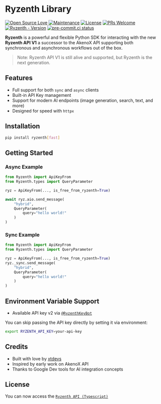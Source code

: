 # Ryzenth Library
[![Open Source Love](https://badges.frapsoft.com/os/v2/open-source.png?v=103)](https://github.com/TeamKillerX/Ryzenth)
[![Maintenance](https://img.shields.io/badge/Maintained%3F-Yes-green)](https://github.com/TeamKillerX/Ryzenth/graphs/commit-activity)
[![License](https://img.shields.io/badge/License-GPL-pink)](https://github.com/TeamKillerX/Ryzenth/blob/main/LICENSE)
[![PRs Welcome](https://img.shields.io/badge/PRs-welcome-brightgreen.svg)](https://makeapullrequest.com)
[![Ryzenth - Version](https://img.shields.io/pypi/v/Ryzenth?style=round)](https://pypi.org/project/Ryzenth)
[![pre-commit.ci status](https://results.pre-commit.ci/badge/github/TeamKillerX/Ryzenth/main.svg)](https://results.pre-commit.ci/latest/github/TeamKillerX/Ryzenth/main)

**Ryzenth** is a powerful and flexible Python SDK for interacting with the new **Ryzenth API V1**  a successor to the AkenoX API supporting both synchronous and asynchronous workflows out of the box.

> Note: Ryzenth API V1 is still alive and supported, but Ryzenth is the next generation.

## Features

- Full support for both `sync` and `async` clients
- Built-in API Key management
- Support for modern AI endpoints (image generation, search, text, and more)
- Designed for speed with `httpx`

## Installation

```bash
pip install ryzenth[fast]
````

## Getting Started

### Async Example

```python
from Ryzenth import ApiKeyFrom
from Ryzenth.types import QueryParameter

ryz = ApiKeyFrom(..., is_free_from_ryzenth=True)

await ryz.aio.send_message(
    "hybrid",
    QueryParameter(
        query="hello world!"
    )
)
```

### Sync Example

```python
from Ryzenth import ApiKeyFrom
from Ryzenth.types import QueryParameter

ryz = ApiKeyFrom(..., is_free_from_ryzenth=True)
ryz._sync.send_message(
    "hybrid",
    QueryParameter(
        query="hello world!"
    )
)
```

## Environment Variable Support
- Available API key v2 via [`@RyzenthKeyBot`](https://t.me/RyzenthKeyBot)

You can skip passing the API key directly by setting it via environment:

```bash
export RYZENTH_API_KEY=your-api-key
```

## Credits

* Built with love by [xtdevs](https://t.me/xtdevs)
* Inspired by early work on AkenoX API
* Thanks to Google Dev tools for AI integration concepts

## License

You can now access the [`Ryzenth API (Typescript)`](https://github.com/xtsea/akenox-ts-dev/blob/main/ryzenth-api.md#-existing-api-still-alive)
